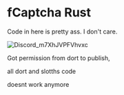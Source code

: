 # fCaptcha Rust

Code in here is pretty ass. I don't care.

![Discord_m7XhJVPFVhvxc](https://github.com/user-attachments/assets/9431b880-064b-4ed7-81bb-be3ce7468260)


Got permission from dort to publish, 

all dort and slotths code

doesnt work anymore 
